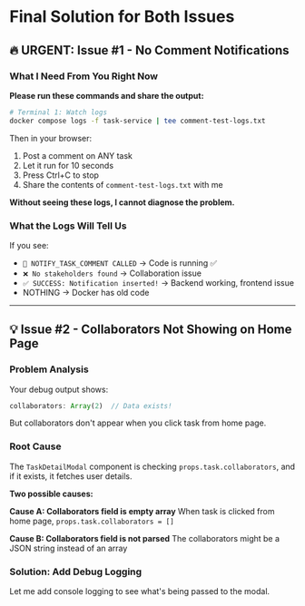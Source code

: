 # Final Solution for Both Issues

## 🔥 URGENT: Issue #1 - No Comment Notifications

### What I Need From You Right Now

**Please run these commands and share the output:**

```bash
# Terminal 1: Watch logs
docker compose logs -f task-service | tee comment-test-logs.txt
```

Then in your browser:
1. Post a comment on ANY task
2. Let it run for 10 seconds
3. Press Ctrl+C to stop
4. Share the contents of `comment-test-logs.txt` with me

**Without seeing these logs, I cannot diagnose the problem.**

### What the Logs Will Tell Us

If you see:
- `🔔 NOTIFY_TASK_COMMENT CALLED` → Code is running ✅
- `❌ No stakeholders found` → Collaboration issue
- `✅ SUCCESS: Notification inserted!` → Backend working, frontend issue
- NOTHING → Docker has old code

---

## 💡 Issue #2 - Collaborators Not Showing on Home Page

### Problem Analysis

Your debug output shows:
```javascript
collaborators: Array(2)  // Data exists!
```

But collaborators don't appear when you click task from home page.

### Root Cause

The `TaskDetailModal` component is checking `props.task.collaborators`, and if it exists, it fetches user details.

**Two possible causes:**

**Cause A: Collaborators field is empty array**
When task is clicked from home page, `props.task.collaborators = []`

**Cause B: Collaborators field is not parsed**
The collaborators might be a JSON string instead of an array

### Solution: Add Debug Logging

Let me add console logging to see what's being passed to the modal.

